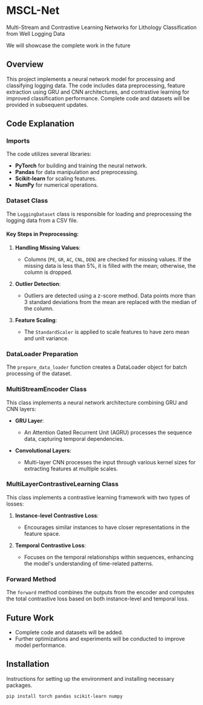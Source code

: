 # MSCL-Net
Multi-Stream and Contrastive Learning Networks for Lithology Classification from Well Logging Data

We will showcase the complete work in the future
## Overview

This project implements a neural network model for processing and classifying logging data. The code includes data preprocessing, feature extraction using GRU and CNN architectures, and contrastive learning for improved classification performance. Complete code and datasets will be provided in subsequent updates.

## Code Explanation

### Imports

The code utilizes several libraries:

- **PyTorch** for building and training the neural network.
- **Pandas** for data manipulation and preprocessing.
- **Scikit-learn** for scaling features.
- **NumPy** for numerical operations.

### Dataset Class

The `LoggingDataset` class is responsible for loading and preprocessing the logging data from a CSV file.

#### Key Steps in Preprocessing:

1. **Handling Missing Values**:
   - Columns (`PE`, `GR`, `AC`, `CNL`, `DEN`) are checked for missing values. If the missing data is less than 5%, it is filled with the mean; otherwise, the column is dropped.

2. **Outlier Detection**:
   - Outliers are detected using a z-score method. Data points more than 3 standard deviations from the mean are replaced with the median of the column.

3. **Feature Scaling**:
   - The `StandardScaler` is applied to scale features to have zero mean and unit variance.

### DataLoader Preparation

The `prepare_data_loader` function creates a DataLoader object for batch processing of the dataset.

### MultiStreamEncoder Class

This class implements a neural network architecture combining GRU and CNN layers:

- **GRU Layer**:
  - An Attention Gated Recurrent Unit (AGRU) processes the sequence data, capturing temporal dependencies.
  
- **Convolutional Layers**:
  - Multi-layer CNN processes the input through various kernel sizes for extracting features at multiple scales.

### MultiLayerContrastiveLearning Class

This class implements a contrastive learning framework with two types of losses:

1. **Instance-level Contrastive Loss**:
   - Encourages similar instances to have closer representations in the feature space.

2. **Temporal Contrastive Loss**:
   - Focuses on the temporal relationships within sequences, enhancing the model's understanding of time-related patterns.

### Forward Method

The `forward` method combines the outputs from the encoder and computes the total contrastive loss based on both instance-level and temporal loss.

## Future Work

- Complete code and datasets will be added.
- Further optimizations and experiments will be conducted to improve model performance.

## Installation

Instructions for setting up the environment and installing necessary packages.

```bash
pip install torch pandas scikit-learn numpy
